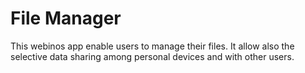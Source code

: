 File Manager
============

This webinos app enable users to manage their files.
It allow also the selective data sharing among personal devices and with other users.
